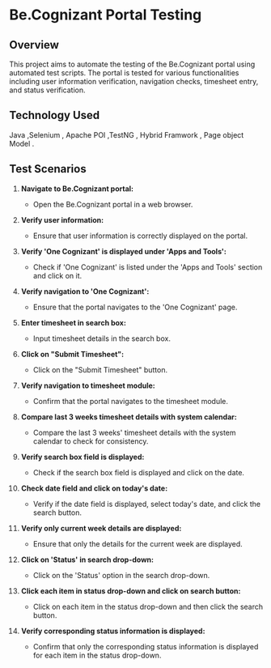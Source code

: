 # Be.Cognizant Portal Testing
 
## Overview
This project aims to automate the testing of the Be.Cognizant portal using automated test scripts. The portal is tested for various functionalities including user information verification, navigation checks, timesheet entry, and status verification.

## Technology Used 
 Java ,Selenium , Apache POI ,TestNG , Hybrid Framwork , Page object Model . 
 
## Test Scenarios
1. **Navigate to Be.Cognizant portal:**
   - Open the Be.Cognizant portal in a web browser.
 
2. **Verify user information:**
   - Ensure that user information is correctly displayed on the portal.
 
3. **Verify 'One Cognizant' is displayed under 'Apps and Tools':**
   - Check if 'One Cognizant' is listed under the 'Apps and Tools' section and click on it.
 
4. **Verify navigation to 'One Cognizant':**
   - Ensure that the portal navigates to the 'One Cognizant' page.
 
5. **Enter timesheet in search box:**
   - Input timesheet details in the search box.
 
6. **Click on "Submit Timesheet":**
   - Click on the "Submit Timesheet" button.
 
7. **Verify navigation to timesheet module:**
   - Confirm that the portal navigates to the timesheet module.
 
8. **Compare last 3 weeks timesheet details with system calendar:**
   - Compare the last 3 weeks' timesheet details with the system calendar to check for consistency.
 
9. **Verify search box field is displayed:**
   - Check if the search box field is displayed and click on the date.
 
10. **Check date field and click on today's date:**
    - Verify if the date field is displayed, select today's date, and click the search button.
 
11. **Verify only current week details are displayed:**
    - Ensure that only the details for the current week are displayed.
 
12. **Click on 'Status' in search drop-down:**
    - Click on the 'Status' option in the search drop-down.
 
13. **Click each item in status drop-down and click on search button:**
    - Click on each item in the status drop-down and then click the search button.
 
14. **Verify corresponding status information is displayed:**
    - Confirm that only the corresponding status information is displayed for each item in the status drop-down.
